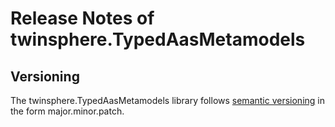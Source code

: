 # Release Notes of twinsphere.TypedAasMetamodels

## Versioning

The twinsphere.TypedAasMetamodels library follows [semantic versioning](https://semver.org/) in the form major.minor.patch.
